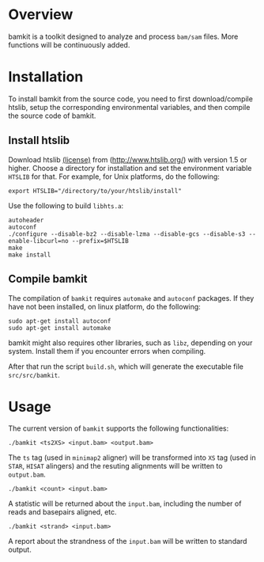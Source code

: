 # Overview 
bamkit is a toolkit designed to analyze and process `bam/sam` files.
More functions will be continuously added.

# Installation
To install bamkit from the source code, you need to first download/compile 
htslib, setup the corresponding environmental variables,
and then compile the source code of bamkit.


## Install htslib
Download htslib [(license)](https://github.com/samtools/htslib/blob/develop/LICENSE)
from (http://www.htslib.org/) with version 1.5 or higher.
Choose a directory for installation and set the environment variable `HTSLIB` for that.
For example, for Unix platforms, do the following:
```
export HTSLIB="/directory/to/your/htslib/install"
```
Use the following to build `libhts.a`:
```
autoheader
autoconf
./configure --disable-bz2 --disable-lzma --disable-gcs --disable-s3 --enable-libcurl=no --prefix=$HTSLIB
make
make install
```

## Compile bamkit
The compilation of `bamkit` requires `automake` and `autoconf` packages.
If they have not been installed, on linux platform, do the following:
```
sudo apt-get install autoconf
sudo apt-get install automake
```

bamkit might also requires other libraries, such as `libz`, depending on
your system. Install them if you encounter errors when compiling.

After that run the script `build.sh`, which will generate the executable file `src/src/bamkit`.


# Usage

The current version of `bamkit` supports the following functionalities:
```
./bamkit <ts2XS> <input.bam> <output.bam>
```
The `ts` tag (used in `minimap2` aligner) will be transformed into `XS` tag (used in `STAR`, `HISAT` alingers)
	and the resuting alignments will be written to `output.bam`.

```
./bamkit <count> <input.bam>
```
A statistic will be returned about the `input.bam`, including
the number of reads and basepairs aligned, etc.

```
./bamkit <strand> <input.bam>
```
A report about the strandness of the `input.bam` will be written to standard output.

